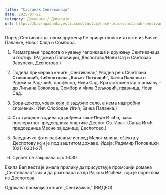 ```yaml
---
title: "Састанак Сентиванаца"
date: 2025-07-21
category: Дешавања / Догађаји
url: https://backapalankavesti.com/drustvo/nase-price/sastanak-sentivanaca/
---
```


Поред Сентиванаца, овом дружењу ће присуствовати и гости из Бачке Паланке, Новог Сада и Сомбора.

1. Разматрање предлога o кувању паприкаша и дружењу Сентиванаца и гостију. (Радомир Поповицки, Деспотово/Нови Сад и Светозар Зарупски, Деспотово.)

2. Подела примерака књиге „Сентиванац“
Уводна реч: Свјетлана Стевановић, библиотрека „Вељко Петровић“, Бачка Паланка и Радмила Радишић, професор, Нови Сад. Кратак коментар о роману – др Лиљана Соколова, Сомбор и Мила Зељковић, правница, Нови Сад.

3. Бора-доктор, човек који је задужио село, а нема надгробни споменик. (Инг. Слободан Игић, Бачка Паланка.)

4. Сто тридесет година од рођења чика-Пере Игића, првог послератног председника општине Деспот Св. Иван. (Сања Игић, председница Месне заједнице, Деспотово.)

5. Заједничко фотографисање испред Малог млина, објекта у Деспотову који је под заштитом државе. Идеја: Радомир Поповицки (021) 6301-271.

6. Сусрет се завршава око 16:30.

Екипа Бап вести је имала прилику да присуствује промоцији романа „Сентиванац“ као и да разговара са др Рајком Игићем, који је пореклом из Деспотова.

Одржана промоција књиге „Сентиванац“ (ВИДЕО)
